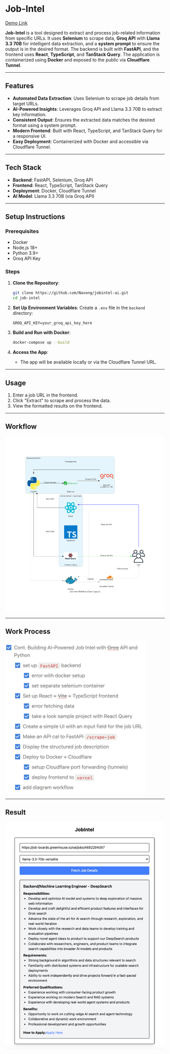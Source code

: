 # Job-Intel
[Demo Link](https://job-intel.vercel.app/)

**Job-Intel** is a tool designed to extract and process job-related information from specific URLs. It uses **Selenium** to scrape data, **Groq API** with **Llama 3.3 70B** for intelligent data extraction, and a **system prompt** to ensure the output is in the desired format. The backend is built with **FastAPI**, and the frontend uses **React**, **TypeScript**, and **TanStack Query**. The application is containerized using **Docker** and exposed to the public via **Cloudflare Tunnel**.

---

## Features

- **Automated Data Extraction**: Uses Selenium to scrape job details from target URLs.
- **AI-Powered Insights**: Leverages Groq API and Llama 3.3 70B to extract key information.
- **Consistent Output**: Ensures the extracted data matches the desired format using a system prompt.
- **Modern Frontend**: Built with React, TypeScript, and TanStack Query for a responsive UI.
- **Easy Deployment**: Containerized with Docker and accessible via Cloudflare Tunnel.

---

## Tech Stack

- **Backend**: FastAPI, Selenium, Groq API
- **Frontend**: React, TypeScript, TanStack Query
- **Deployment**: Docker, Cloudflare Tunnel
- **AI Model**: Llama 3.3 70B (via Groq API)

---

## Setup Instructions

### Prerequisites

- Docker
- Node.js 18+
- Python 3.9+
- Groq API Key

### Steps

1. **Clone the Repository**:
   ```bash
   git clone https://github.com/Navong/jobintel-ai.git
   cd job-intel
   ```

2. **Set Up Environment Variables**:
   Create a `.env` file in the `backend` directory:
   ```
   GROQ_API_KEY=your_groq_api_key_here
   ```

3. **Build and Run with Docker**:
   ```bash
   docker-compose up --build
   ```

4. **Access the App**:
   - The app will be available locally or via the Cloudflare Tunnel URL.

---

## Usage

1. Enter a job URL in the frontend.
2. Click "Extract" to scrape and process the data.
3. View the formatted results on the frontend.

---

## Workflow

![alt text](job-intel_workflow_(clean_layout).png)

---

## Work Process

![alt text](image-2.png)

---

## Result

![alt text](image-1.png)